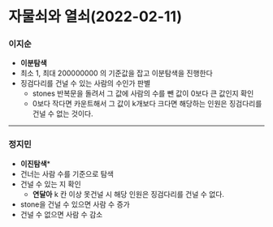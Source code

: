 # 자물쇠와 열쇠(2022-02-11)
### 이지순
* **이분탐색**
* 최소 1, 최대 200000000 의 기준값을 잡고 이분탐색을 진행한다
* 징검다리를 건널 수 있는 사람의 수인가 판별
  * stones 반복문을 돌려서 그 값에 사람의 수를 뺀 값이 0보다 큰 값인지 확인
  * 0보다 작다면 카운트해서 그 값이 k개보다 크다면 해당하는 인원은 징검다리를 건널 수 없는 것이다.

---
### 정지민
* **이진탐색***
* 건너는 사람 수를 기준으로 탐색
* 건널 수 있는 지 확인
  * **연달아** k 칸 이상 못건널 시 해당 인원은 징검다리를 건널 수 없다.
* stone을 건널 수 있으면 사람 수 증가
* 건널 수 없으면 사람 수 감소